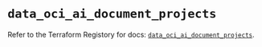 # `data_oci_ai_document_projects`

Refer to the Terraform Registory for docs: [`data_oci_ai_document_projects`](https://registry.terraform.io/providers/oracle/oci/6.18.0/docs/data-sources/ai_document_projects).
